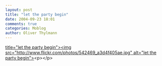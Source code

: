 ```yaml
---
layout: post
title: "let the party begin"
date: 2004-09-23 18:01
comments: true
categories: Moblog
author: Oliver Thylmann
---
```



[ title=&quot;let the party begin&quot;&gt;&lt;img src=&quot;http://www.flickr.com/photos/542469_a3d4f405ae.jpg&quot; alt=&quot;let the party begin&quot;&gt;](http://www.flickr.com/photos/oliver/542469/)&lt;p&gt;&lt;/p&gt;


